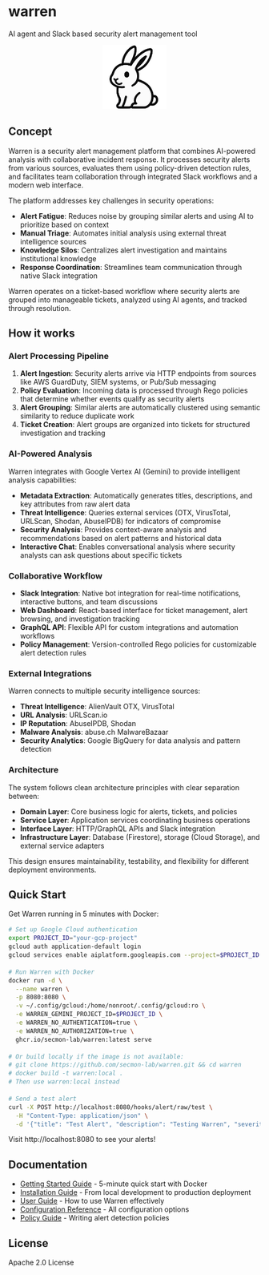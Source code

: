 # warren
AI agent and Slack based security alert management tool

<p align="center">
  <img src="./doc/images/logo2.png" height="128" />
</p>

## Concept

Warren is a security alert management platform that combines AI-powered analysis with collaborative incident response. It processes security alerts from various sources, evaluates them using policy-driven detection rules, and facilitates team collaboration through integrated Slack workflows and a modern web interface.

The platform addresses key challenges in security operations:
- **Alert Fatigue**: Reduces noise by grouping similar alerts and using AI to prioritize based on context
- **Manual Triage**: Automates initial analysis using external threat intelligence sources
- **Knowledge Silos**: Centralizes alert investigation and maintains institutional knowledge
- **Response Coordination**: Streamlines team communication through native Slack integration

Warren operates on a ticket-based workflow where security alerts are grouped into manageable tickets, analyzed using AI agents, and tracked through resolution.

## How it works

### Alert Processing Pipeline

1. **Alert Ingestion**: Security alerts arrive via HTTP endpoints from sources like AWS GuardDuty, SIEM systems, or Pub/Sub messaging
2. **Policy Evaluation**: Incoming data is processed through Rego policies that determine whether events qualify as security alerts
3. **Alert Grouping**: Similar alerts are automatically clustered using semantic similarity to reduce duplicate work
4. **Ticket Creation**: Alert groups are organized into tickets for structured investigation and tracking

### AI-Powered Analysis

Warren integrates with Google Vertex AI (Gemini) to provide intelligent analysis capabilities:
- **Metadata Extraction**: Automatically generates titles, descriptions, and key attributes from raw alert data
- **Threat Intelligence**: Queries external services (OTX, VirusTotal, URLScan, Shodan, AbuseIPDB) for indicators of compromise
- **Security Analysis**: Provides context-aware analysis and recommendations based on alert patterns and historical data
- **Interactive Chat**: Enables conversational analysis where security analysts can ask questions about specific tickets

### Collaborative Workflow

- **Slack Integration**: Native bot integration for real-time notifications, interactive buttons, and team discussions
- **Web Dashboard**: React-based interface for ticket management, alert browsing, and investigation tracking
- **GraphQL API**: Flexible API for custom integrations and automation workflows
- **Policy Management**: Version-controlled Rego policies for customizable alert detection rules

### External Integrations

Warren connects to multiple security intelligence sources:
- **Threat Intelligence**: AlienVault OTX, VirusTotal
- **URL Analysis**: URLScan.io
- **IP Reputation**: AbuseIPDB, Shodan
- **Malware Analysis**: abuse.ch MalwareBazaar
- **Security Analytics**: Google BigQuery for data analysis and pattern detection

### Architecture

The system follows clean architecture principles with clear separation between:
- **Domain Layer**: Core business logic for alerts, tickets, and policies
- **Service Layer**: Application services coordinating business operations
- **Interface Layer**: HTTP/GraphQL APIs and Slack integration
- **Infrastructure Layer**: Database (Firestore), storage (Cloud Storage), and external service adapters

This design ensures maintainability, testability, and flexibility for different deployment environments.

## Quick Start

Get Warren running in 5 minutes with Docker:

```bash
# Set up Google Cloud authentication
export PROJECT_ID="your-gcp-project"
gcloud auth application-default login
gcloud services enable aiplatform.googleapis.com --project=$PROJECT_ID

# Run Warren with Docker
docker run -d \
  --name warren \
  -p 8080:8080 \
  -v ~/.config/gcloud:/home/nonroot/.config/gcloud:ro \
  -e WARREN_GEMINI_PROJECT_ID=$PROJECT_ID \
  -e WARREN_NO_AUTHENTICATION=true \
  -e WARREN_NO_AUTHORIZATION=true \
  ghcr.io/secmon-lab/warren:latest serve

# Or build locally if the image is not available:
# git clone https://github.com/secmon-lab/warren.git && cd warren
# docker build -t warren:local .
# Then use warren:local instead

# Send a test alert
curl -X POST http://localhost:8080/hooks/alert/raw/test \
  -H "Content-Type: application/json" \
  -d '{"title": "Test Alert", "description": "Testing Warren", "severity": "high"}'
```

Visit http://localhost:8080 to see your alerts!

## Documentation

- [Getting Started Guide](./doc/getting_started.md) - 5-minute quick start with Docker
- [Installation Guide](./doc/installation.md) - From local development to production deployment
- [User Guide](./doc/user_guide.md) - How to use Warren effectively
- [Configuration Reference](./doc/configuration.md) - All configuration options
- [Policy Guide](./doc/policy.md) - Writing alert detection policies

## License

Apache 2.0 License


